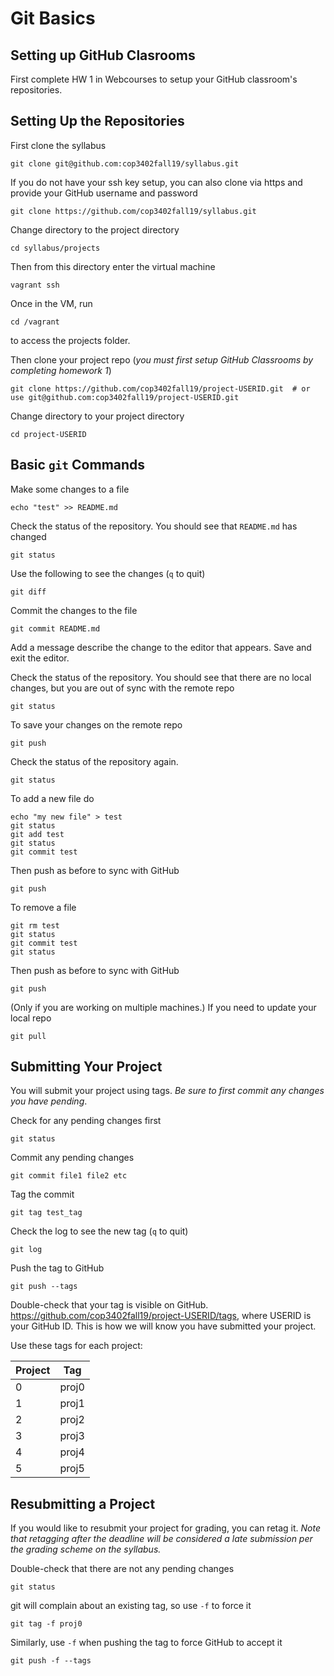# Git Basics

## Setting up GitHub Clasrooms

First complete HW 1 in Webcourses to setup your GitHub classroom's repositories.

## Setting Up the Repositories

First clone the syllabus

    git clone git@github.com:cop3402fall19/syllabus.git
    
If you do not have your ssh key setup, you can also clone via https and provide your GitHub username and password

    git clone https://github.com/cop3402fall19/syllabus.git

Change directory to the project directory

    cd syllabus/projects
    
Then from this directory enter the virtual machine

    vagrant ssh
    
Once in the VM, run

    cd /vagrant
    
to access the projects folder.
    
Then clone your project repo (_you must first setup GitHub Classrooms by completing homework 1_)

    git clone https://github.com/cop3402fall19/project-USERID.git  # or use git@github.com:cop3402fall19/project-USERID.git

Change directory to your project directory

    cd project-USERID

## Basic `git` Commands

Make some changes to a file

    echo "test" >> README.md
    
Check the status of the repository.  You should see that `README.md` has changed

    git status
    
Use the following to see the changes (`q` to quit)

    git diff
    
Commit the changes to the file

    git commit README.md

Add a message describe the change to the editor that appears.  Save and exit the editor.

Check the status of the repository.  You should see that there are no local changes, but you are out of sync with the remote repo

    git status

To save your changes on the remote repo

    git push
    
Check the status of the repository again.

    git status
    
To add a new file do

    echo "my new file" > test
    git status
    git add test
    git status
    git commit test
    
Then push as before to sync with GitHub

    git push
    
To remove a file

    git rm test
    git status
    git commit test
    git status

Then push as before to sync with GitHub

    git push
    
(Only if you are working on multiple machines.)  If you need to update your local repo

    git pull

## Submitting Your Project

You will submit your project using tags.  _Be sure to first commit any changes you have pending_.

Check for any pending changes first

    git status
    
Commit any pending changes

    git commit file1 file2 etc
    
Tag the commit

    git tag test_tag
    
Check the log to see the new tag (`q` to quit)

    git log
    
Push the tag to GitHub

    git push --tags

Double-check that your tag is visible on GitHub.  <https://github.com/cop3402fall19/project-USERID/tags>, where USERID is your GitHub ID.  This is how we will know you have submitted your project.


Use these tags for each project:

| Project | Tag   |
|---------|-------|
| 0       | proj0 |
| 1       | proj1 |
| 2       | proj2 |
| 3       | proj3 |
| 4       | proj4 |
| 5       | proj5 |


## Resubmitting a Project

If you would like to resubmit your project for grading, you can retag it.  _Note that retagging after the deadline will be considered a late submission per the grading scheme on the syllabus._

Double-check that there are not any pending changes

    git status
    
git will complain about an existing tag, so use `-f` to force it

    git tag -f proj0

Similarly, use `-f` when pushing the tag to force GitHub to accept it
    
    git push -f --tags
